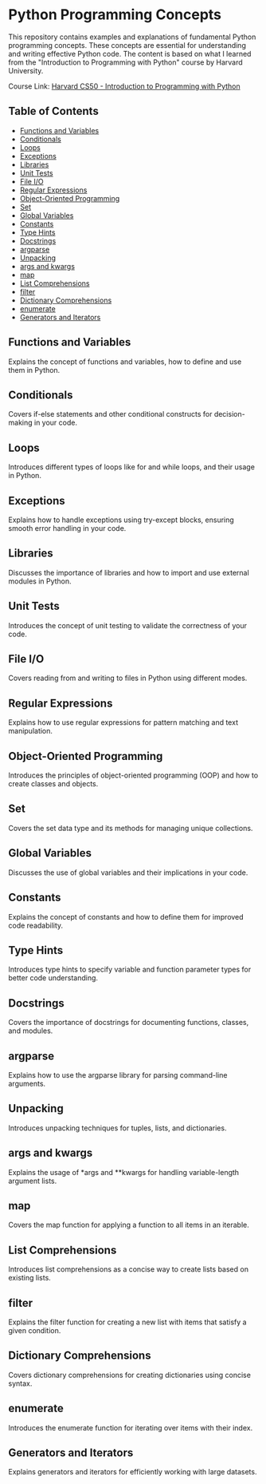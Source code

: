 # Python Programming Concepts

This repository contains examples and explanations of fundamental Python programming concepts. These concepts are essential for understanding and writing effective Python code. The content is based on what I learned from the "Introduction to Programming with Python" course by Harvard University.

Course Link: [Harvard CS50 - Introduction to Programming with Python](https://cs50.harvard.edu/python/2022/)

## Table of Contents

- [Functions and Variables](#functions-and-variables)
- [Conditionals](#conditionals)
- [Loops](#loops)
- [Exceptions](#exceptions)
- [Libraries](#libraries)
- [Unit Tests](#unit-tests)
- [File I/O](#file-io)
- [Regular Expressions](#regular-expressions)
- [Object-Oriented Programming](#object-oriented-programming)
- [Set](#set)
- [Global Variables](#global-variables)
- [Constants](#constants)
- [Type Hints](#type-hints)
- [Docstrings](#docstrings)
- [argparse](#argparse)
- [Unpacking](#unpacking)
- [args and kwargs](#args-and-kwargs)
- [map](#map)
- [List Comprehensions](#list-comprehensions)
- [filter](#filter)
- [Dictionary Comprehensions](#dictionary-comprehensions)
- [enumerate](#enumerate)
- [Generators and Iterators](#generators-and-iterators)

## Functions and Variables

Explains the concept of functions and variables, how to define and use them in Python.

## Conditionals

Covers if-else statements and other conditional constructs for decision-making in your code.

## Loops

Introduces different types of loops like for and while loops, and their usage in Python.

## Exceptions

Explains how to handle exceptions using try-except blocks, ensuring smooth error handling in your code.

## Libraries

Discusses the importance of libraries and how to import and use external modules in Python.

## Unit Tests

Introduces the concept of unit testing to validate the correctness of your code.

## File I/O

Covers reading from and writing to files in Python using different modes.

## Regular Expressions

Explains how to use regular expressions for pattern matching and text manipulation.

## Object-Oriented Programming

Introduces the principles of object-oriented programming (OOP) and how to create classes and objects.

## Set

Covers the set data type and its methods for managing unique collections.

## Global Variables

Discusses the use of global variables and their implications in your code.

## Constants

Explains the concept of constants and how to define them for improved code readability.

## Type Hints

Introduces type hints to specify variable and function parameter types for better code understanding.

## Docstrings

Covers the importance of docstrings for documenting functions, classes, and modules.

## argparse

Explains how to use the argparse library for parsing command-line arguments.

## Unpacking

Introduces unpacking techniques for tuples, lists, and dictionaries.

## args and kwargs

Explains the usage of *args and **kwargs for handling variable-length argument lists.

## map

Covers the map function for applying a function to all items in an iterable.

## List Comprehensions

Introduces list comprehensions as a concise way to create lists based on existing lists.

## filter

Explains the filter function for creating a new list with items that satisfy a given condition.

## Dictionary Comprehensions

Covers dictionary comprehensions for creating dictionaries using concise syntax.

## enumerate

Introduces the enumerate function for iterating over items with their index.

## Generators and Iterators

Explains generators and iterators for efficiently working with large datasets.





